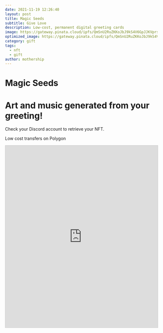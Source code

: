 ```yaml
---
date: 2021-11-19 12:26:40
layout: post
title: Magic Seeds
subtitle: Give Love
description: Low-cost, permanent digital greeting cards
image: https://gateway.pinata.cloud/ipfs/QmSnU2RuZKKoJbJ9kS4V6GpJJKVprscgcYKcRwmHmZnS4W
optimized_image: https://gateway.pinata.cloud/ipfs/QmSnU2RuZKKoJbJ9kS4V6GpJJKVprscgcYKcRwmHmZnS4W
category: gift
tags:
  - nft
  - gift
author: mothership
---
```


# Magic Seeds
# Art and music generated from your greeting!

Check your Discord account to retrieve your NFT.

Low cost transfers on Polygon

<iframe class="airtable-embed" src="https://airtable.com/embed/shrfKGnSS5sRi02r2?backgroundColor=purple" frameborder="0" onmousewheel="" width="100%" height="600" style="background: transparent; border: 1px solid #ccc;"></iframe>






